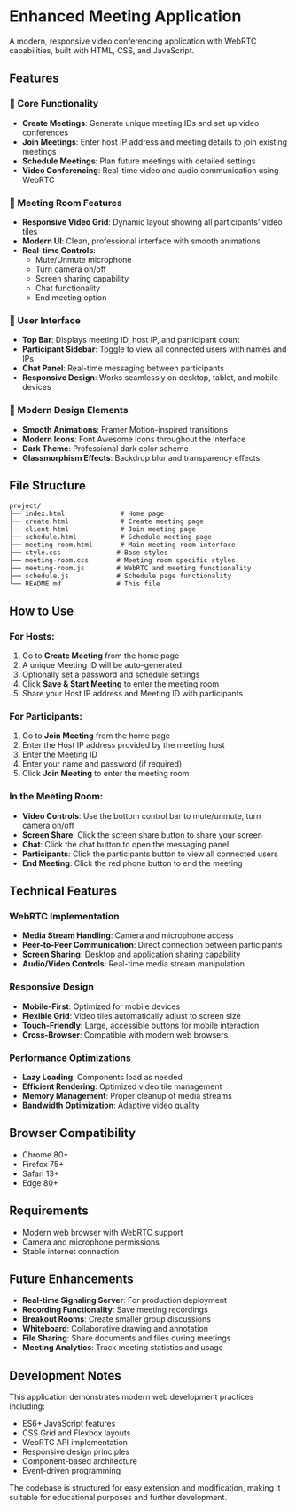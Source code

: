 # Enhanced Meeting Application

A modern, responsive video conferencing application with WebRTC capabilities, built with HTML, CSS, and JavaScript.

## Features

### 🎯 Core Functionality
- **Create Meetings**: Generate unique meeting IDs and set up video conferences
- **Join Meetings**: Enter host IP address and meeting details to join existing meetings
- **Schedule Meetings**: Plan future meetings with detailed settings
- **Video Conferencing**: Real-time video and audio communication using WebRTC

### 🎥 Meeting Room Features
- **Responsive Video Grid**: Dynamic layout showing all participants' video tiles
- **Modern UI**: Clean, professional interface with smooth animations
- **Real-time Controls**: 
  - Mute/Unmute microphone
  - Turn camera on/off
  - Screen sharing capability
  - Chat functionality
  - End meeting option

### 📱 User Interface
- **Top Bar**: Displays meeting ID, host IP, and participant count
- **Participant Sidebar**: Toggle to view all connected users with names and IPs
- **Chat Panel**: Real-time messaging between participants
- **Responsive Design**: Works seamlessly on desktop, tablet, and mobile devices

### 🎨 Modern Design Elements
- **Smooth Animations**: Framer Motion-inspired transitions
- **Modern Icons**: Font Awesome icons throughout the interface
- **Dark Theme**: Professional dark color scheme
- **Glassmorphism Effects**: Backdrop blur and transparency effects

## File Structure

```
project/
├── index.html              # Home page
├── create.html             # Create meeting page
├── client.html             # Join meeting page
├── schedule.html           # Schedule meeting page
├── meeting-room.html       # Main meeting room interface
├── style.css              # Base styles
├── meeting-room.css       # Meeting room specific styles
├── meeting-room.js        # WebRTC and meeting functionality
├── schedule.js            # Schedule page functionality
└── README.md              # This file
```

## How to Use

### For Hosts:
1. Go to **Create Meeting** from the home page
2. A unique Meeting ID will be auto-generated
3. Optionally set a password and schedule settings
4. Click **Save & Start Meeting** to enter the meeting room
5. Share your Host IP address and Meeting ID with participants

### For Participants:
1. Go to **Join Meeting** from the home page
2. Enter the Host IP address provided by the meeting host
3. Enter the Meeting ID
4. Enter your name and password (if required)
5. Click **Join Meeting** to enter the meeting room

### In the Meeting Room:
- **Video Controls**: Use the bottom control bar to mute/unmute, turn camera on/off
- **Screen Share**: Click the screen share button to share your screen
- **Chat**: Click the chat button to open the messaging panel
- **Participants**: Click the participants button to view all connected users
- **End Meeting**: Click the red phone button to end the meeting

## Technical Features

### WebRTC Implementation
- **Media Stream Handling**: Camera and microphone access
- **Peer-to-Peer Communication**: Direct connection between participants
- **Screen Sharing**: Desktop and application sharing capability
- **Audio/Video Controls**: Real-time media stream manipulation

### Responsive Design
- **Mobile-First**: Optimized for mobile devices
- **Flexible Grid**: Video tiles automatically adjust to screen size
- **Touch-Friendly**: Large, accessible buttons for mobile interaction
- **Cross-Browser**: Compatible with modern web browsers

### Performance Optimizations
- **Lazy Loading**: Components load as needed
- **Efficient Rendering**: Optimized video tile management
- **Memory Management**: Proper cleanup of media streams
- **Bandwidth Optimization**: Adaptive video quality

## Browser Compatibility

- Chrome 80+
- Firefox 75+
- Safari 13+
- Edge 80+

## Requirements

- Modern web browser with WebRTC support
- Camera and microphone permissions
- Stable internet connection

## Future Enhancements

- **Real-time Signaling Server**: For production deployment
- **Recording Functionality**: Save meeting recordings
- **Breakout Rooms**: Create smaller group discussions
- **Whiteboard**: Collaborative drawing and annotation
- **File Sharing**: Share documents and files during meetings
- **Meeting Analytics**: Track meeting statistics and usage

## Development Notes

This application demonstrates modern web development practices including:
- ES6+ JavaScript features
- CSS Grid and Flexbox layouts
- WebRTC API implementation
- Responsive design principles
- Component-based architecture
- Event-driven programming

The codebase is structured for easy extension and modification, making it suitable for educational purposes and further development.
